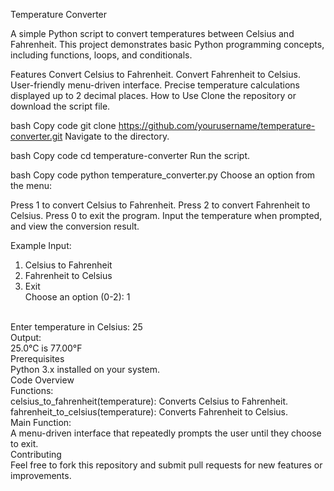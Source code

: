 Temperature Converter

A simple Python script to convert temperatures between Celsius and Fahrenheit. This project demonstrates basic Python programming concepts, including functions, loops, and conditionals.

Features
Convert Celsius to Fahrenheit.
Convert Fahrenheit to Celsius.
User-friendly menu-driven interface.
Precise temperature calculations displayed up to 2 decimal places.
How to Use
Clone the repository or download the script file.

bash
Copy code
git clone https://github.com/yourusername/temperature-converter.git
Navigate to the directory.

bash
Copy code
cd temperature-converter
Run the script.

bash
Copy code
python temperature_converter.py
Choose an option from the menu:

Press 1 to convert Celsius to Fahrenheit.
Press 2 to convert Fahrenheit to Celsius.
Press 0 to exit the program.
Input the temperature when prompted, and view the conversion result.

Example
Input:
1. Celsius to Fahrenheit
2. Fahrenheit to Celsius
0. Exit
   <br>
Choose an option (0-2): 1
<br>
Enter temperature in Celsius: 25
<br>
Output:
<br>
25.0°C is 77.00°F
<br>
Prerequisites
<br>
Python 3.x installed on your system.
<br>
Code Overview
<br>
Functions:
<br>
celsius_to_fahrenheit(temperature): Converts Celsius to Fahrenheit.
<br>
fahrenheit_to_celsius(temperature): Converts Fahrenheit to Celsius.
<br>
Main Function:
<br>
A menu-driven interface that repeatedly prompts the user until they choose to exit.
<br>
Contributing
<br>
Feel free to fork this repository and submit pull requests for new features or improvements.
